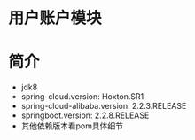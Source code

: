 # 用户账户模块

# 简介
* jdk8
* spring-cloud.version:  Hoxton.SR1
* spring-cloud-alibaba.version: 2.2.3.RELEASE
* springboot.version: 2.2.8.RELEASE
* 其他依赖版本看pom具体细节

 
